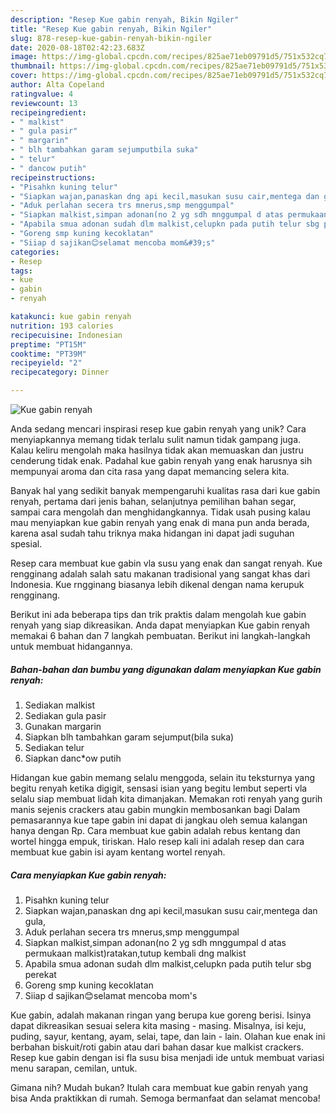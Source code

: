 ```yaml
---
description: "Resep Kue gabin renyah, Bikin Ngiler"
title: "Resep Kue gabin renyah, Bikin Ngiler"
slug: 878-resep-kue-gabin-renyah-bikin-ngiler
date: 2020-08-18T02:42:23.683Z
image: https://img-global.cpcdn.com/recipes/825ae71eb09791d5/751x532cq70/kue-gabin-renyah-foto-resep-utama.jpg
thumbnail: https://img-global.cpcdn.com/recipes/825ae71eb09791d5/751x532cq70/kue-gabin-renyah-foto-resep-utama.jpg
cover: https://img-global.cpcdn.com/recipes/825ae71eb09791d5/751x532cq70/kue-gabin-renyah-foto-resep-utama.jpg
author: Alta Copeland
ratingvalue: 4
reviewcount: 13
recipeingredient:
- " malkist"
- " gula pasir"
- " margarin"
- " blh tambahkan garam sejumputbila suka"
- " telur"
- " dancow putih"
recipeinstructions:
- "Pisahkn kuning telur"
- "Siapkan wajan,panaskan dng api kecil,masukan susu cair,mentega dan gula,"
- "Aduk perlahan secera trs mnerus,smp menggumpal"
- "Siapkan malkist,simpan adonan(no 2 yg sdh mnggumpal d atas permukaan malkist)ratakan,tutup kembali dng malkist"
- "Apabila smua adonan sudah dlm malkist,celupkn pada putih telur sbg perekat"
- "Goreng smp kuning kecoklatan"
- "Siiap d sajikan😊selamat mencoba mom&#39;s"
categories:
- Resep
tags:
- kue
- gabin
- renyah

katakunci: kue gabin renyah 
nutrition: 193 calories
recipecuisine: Indonesian
preptime: "PT15M"
cooktime: "PT39M"
recipeyield: "2"
recipecategory: Dinner

---
```



![Kue gabin renyah](https://img-global.cpcdn.com/recipes/825ae71eb09791d5/751x532cq70/kue-gabin-renyah-foto-resep-utama.jpg)

Anda sedang mencari inspirasi resep kue gabin renyah yang unik? Cara menyiapkannya memang tidak terlalu sulit namun tidak gampang juga. Kalau keliru mengolah maka hasilnya tidak akan memuaskan dan justru cenderung tidak enak. Padahal kue gabin renyah yang enak harusnya sih mempunyai aroma dan cita rasa yang dapat memancing selera kita.

Banyak hal yang sedikit banyak mempengaruhi kualitas rasa dari kue gabin renyah, pertama dari jenis bahan, selanjutnya pemilihan bahan segar, sampai cara mengolah dan menghidangkannya. Tidak usah pusing kalau mau menyiapkan kue gabin renyah yang enak di mana pun anda berada, karena asal sudah tahu triknya maka hidangan ini dapat jadi suguhan spesial.

Resep cara membuat kue gabin vla susu yang enak dan sangat renyah. Kue rengginang adalah salah satu makanan tradisional yang sangat khas dari Indonesia. Kue rngginang biasanya lebih dikenal dengan nama kerupuk rengginang.


Berikut ini ada beberapa tips dan trik praktis dalam mengolah kue gabin renyah yang siap dikreasikan. Anda dapat menyiapkan Kue gabin renyah memakai 6 bahan dan 7 langkah pembuatan. Berikut ini langkah-langkah untuk membuat hidangannya.

<!--inarticleads1-->

##### Bahan-bahan dan bumbu yang digunakan dalam menyiapkan Kue gabin renyah:

1. Sediakan  malkist
1. Sediakan  gula pasir
1. Gunakan  margarin
1. Siapkan  blh tambahkan garam sejumput(bila suka)
1. Sediakan  telur
1. Siapkan  danc*ow putih


Hidangan kue gabin memang selalu menggoda, selain itu teksturnya yang begitu renyah ketika digigit, sensasi isian yang begitu lembut seperti vla selalu siap membuat lidah kita dimanjakan. Memakan roti renyah yang gurih manis sejenis crackers atau gabin mungkin membosankan bagi Dalam pemasarannya kue tape gabin ini dapat di jangkau oleh semua kalangan hanya dengan Rp. Cara membuat kue gabin adalah rebus kentang dan wortel hingga empuk, tiriskan. Halo resep kali ini adalah resep dan cara membuat kue gabin isi ayam kentang wortel renyah. 

<!--inarticleads2-->

##### Cara menyiapkan Kue gabin renyah:

1. Pisahkn kuning telur
1. Siapkan wajan,panaskan dng api kecil,masukan susu cair,mentega dan gula,
1. Aduk perlahan secera trs mnerus,smp menggumpal
1. Siapkan malkist,simpan adonan(no 2 yg sdh mnggumpal d atas permukaan malkist)ratakan,tutup kembali dng malkist
1. Apabila smua adonan sudah dlm malkist,celupkn pada putih telur sbg perekat
1. Goreng smp kuning kecoklatan
1. Siiap d sajikan😊selamat mencoba mom&#39;s


Kue gabin, adalah makanan ringan yang berupa kue goreng berisi. Isinya dapat dikreasikan sesuai selera kita masing - masing. Misalnya, isi keju, puding, sayur, kentang, ayam, selai, tape, dan lain - lain. Olahan kue enak ini berbahan biskuit/roti gabin atau dari bahan dasar kue malkist crackers. Resep kue gabin dengan isi fla susu bisa menjadi ide untuk membuat variasi menu sarapan, cemilan, untuk. 

Gimana nih? Mudah bukan? Itulah cara membuat kue gabin renyah yang bisa Anda praktikkan di rumah. Semoga bermanfaat dan selamat mencoba!
